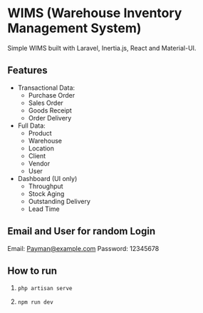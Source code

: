 # WIMS (Warehouse Inventory Management System)

Simple WIMS built with Laravel, Inertia.js, React and Material-UI.

## Features

- Transactional Data:
  - Purchase Order
  - Sales Order
  - Goods Receipt
  - Order Delivery
- Full Data:
  - Product
  - Warehouse
  - Location
  - Client
  - Vendor
  - User
- Dashboard (UI only)
  - Throughput
  - Stock Aging
  - Outstanding Delivery
  - Lead Time

## Email and User for random Login

Email: Payman@example.com
Password: 12345678

## How to run

1. `php artisan serve`

2. `npm run dev`
